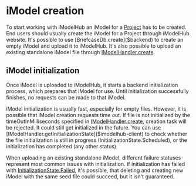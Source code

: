 # iModel creation

To start working with iModelHub an iModel for a [Project]($context-registry-client) has to be created. End users should usually create the iModel for a Project through iModelHub website. It's possible to use [BriefcaseDb.create]($backend) to create an empty iModel and upload it to iModelHub. It's also possible to upload an existing standalone iModel file through [IModelHandler.create]($imodelhub-client).

## iModel initialization

Once iModel is uploaded to iModelHub, it starts a backend initialization process, which prepares that iModel for use. Until initialization successfully finishes, no requests can be made to that iModel.

iModel initialization is usually fast, especially for empty files. However, it is possible that iModel creation requests time out. If file is not initialized by the timeOutInMilliseconds specified in [IModelHandler.create]($imodelhub-client), creation task will be rejected. It could still get initialized in the future. You can use [IModelHandler.getInitializationState]($imodelhub-client) to check whether the file initialization is still in progress (InitializationState.Scheduled), or the initialization has completed (any other status).

When uploading an existing standalone iModel, different failure statuses represent most common issues with initialization. If initialization has failed with [InitializationState.Failed]($imodelhub-client), it's possible, that deleting and creating new iModel with the same seed file could succeed, but it isn't guaranteed.
